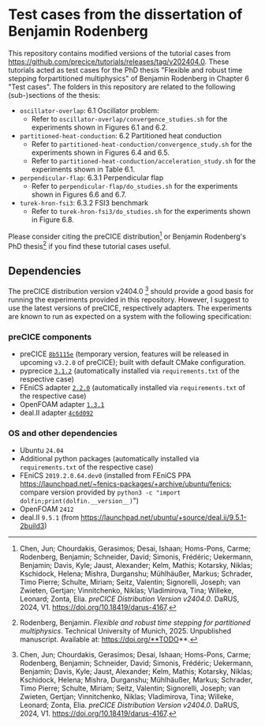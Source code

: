 # Test cases from the dissertation of Benjamin Rodenberg

This repository contains modified versions of the tutorial cases from https://github.com/precice/tutorials/releases/tag/v202404.0. These tutorials acted as test cases for the PhD thesis "Flexible and robust time stepping forpartitioned multiphysics" of Benjamin Rodenberg in Chapter 6 "Test cases". The folders in this repository are related to the following (sub-)sections of the thesis:

* `oscillator-overlap`: 6.1 Oscillator problem: 
    * Refer to `oscillator-overlap/convergence_studies.sh` for the experiments shown in Figures 6.1 and 6.2.
* `partitioned-heat-conduction`: 6.2 Partitioned heat conduction
    * Refer to `partitioned-heat-conduction/convergence_study.sh` for the experiments shown in Figures 6.4 and 6.5.
    * Refer to `partitioned-heat-conduction/acceleration_study.sh` for the experiments shown in Table 6.1.
* `perpendicular-flap`: 6.3.1 Perpendicular flap
    * Refer to `perpendicular-flap/do_studies.sh` for the experiments shown in Figures 6.6 and 6.7.
* `turek-hron-fsi3`: 6.3.2 FSI3 benchmark
    * Refer to `turek-hron-fsi3/do_studies.sh` for the experiments shown in Figure 6.8.

Please consider citing the preCICE distribution[^1] or Benjamin Rodenberg's PhD thesis[^2] if you find these tutorial cases useful.

## Dependencies

The preCICE distribution version v2404.0 [^1] should provide a good basis for running the experiments provided in this repository. However, I suggest to use the latest versions of preCICE, respectively adapters. The experiments are known to run as expected on a system with the following specification:

### preCICE components

* preCICE [`8b5115e`](https://github.com/precice/precice/commit/8b5115ee689a71f4d8f473cbe633a3ff8d642050) (temporary version, features will be released in upcoming `v3.2.0` of preCICE); built with default CMake configuration.
* pyprecice [`3.1.2`](https://github.com/precice/python-bindings/releases/tag/v3.1.2) (automatically installed via `requirements.txt` of the respective case)
* FEniCS adapter [`2.2.0`](https://github.com/precice/fenics-adapter/releases/tag/v2.2.0) (automatically installed via `requirements.txt` of the respective case)
* OpenFOAM adapter [`1.3.1`](https://github.com/precice/openfoam-adapter/releases/tag/v1.3.1)
* deal.II adapter [`4c6d092`](https://github.com/precice/dealii-adapter/commit/4c6d092c60c750478b08cfac25da1ff174c2d6f5)

### OS and other dependencies

* Ubuntu `24.04`
* Additional python packages (automatically installed via `requirements.txt` of the respective case)
* FEniCS `2019.2.0.64.dev0` (installed from FEniCS PPA https://launchpad.net/~fenics-packages/+archive/ubuntu/fenics; compare version provided by `python3 -c "import dolfin;print(dolfin.__version__)`")
* OpenFOAM `2412`
* deal.II `9.5.1` (from https://launchpad.net/ubuntu/+source/deal.ii/9.5.1-2build3)

[^1]: Chen, Jun; Chourdakis, Gerasimos; Desai, Ishaan; Homs-Pons, Carme; Rodenberg, Benjamin; Schneider, David; Simonis, Frédéric; Uekermann, Benjamin; Davis, Kyle; Jaust, Alexander; Kelm, Mathis; Kotarsky, Niklas; Kschidock, Helena; Mishra, Durganshu; Mühlhäußer, Markus; Schrader, Timo Pierre; Schulte, Miriam; Seitz, Valentin; Signorelli, Joseph; van Zwieten, Gertjan; Vinnitchenko, Niklas; Vladimirova, Tina; Willeke, Leonard; Zonta, Elia. *preCICE Distribution Version v2404.0*. DaRUS, 2024, V1. https://doi.org/10.18419/darus-4167.
[^2]: Rodenberg, Benjamin. *Flexible and robust time stepping for partitioned multiphysics*. Technical University of Munich, 2025. Unpublished manuscript. Available at: https://doi.org/**TODO**.
